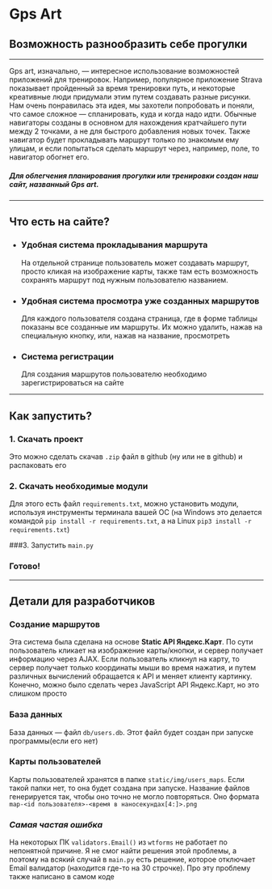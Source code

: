 # Gps Art
## Возможность разнообразить себе прогулки

---
Gps art, изначально, — интересное использование возможностей приложений для
тренировок. Например, популярное приложение Strava показывает пройденный за 
время тренировки путь, и некоторые креативные люди придумали этим путем создавать
разные рисунки. Нам очень понравилась эта идея, мы захотели попробовать и поняли,
что самое сложное — спланировать, куда и когда надо идти. Обычные навигаторы созданы
в основном для нахождения кратчайшего пути между 2 точками, а не для
быстрого добавления новых точек. Также навигатор будет прокладывать маршрут только по знакомым 
ему улицам, и если попытаться сделать маршрут через, например, поле, то 
навигатор обогнет его.
##### Для облегчения планирования прогулки или тренировки создан наш сайт, названный _Gps art_.

---

## Что есть на сайте?
 
 * ###  Удобная система прокладывания маршрута
    На отдельной странице пользователь может создавать маршрут, просто кликая на изображение
    карты, также там есть возможность сохранять маршрут под нужным пользователю названием.
 * ###  Удобная система просмотра уже созданных маршрутов
    Для каждого пользователя создана страница, где в форме таблицы показаны все созданные им
    маршруты. Их можно удалить, нажав на специальную кнопку, или, нажав на название, просмотреть
 * ### Система регистрации
    Для создания маршрутов пользователю необходимо зарегистрироваться на сайте

---

## Как запустить?

### 1. Скачать проект
Это можно сделать скачав `.zip` файл в github (ну или не в github) и распаковать его

### 2. Скачать необходимые модули
Для этого есть файл `requirements.txt`, можно установить модули, используя инструменты терминала вашей ОС
(на Windows это делается командой `pip install -r requirements.txt`, а на 
Linux `pip3 install -r requirements.txt`)

###3. Запустить `main.py`

### Готово!

---

## Детали для разработчиков

### Создание маршрутов
Эта система была сделана на основе **Static API Яндекс.Карт**. По сути пользователь кликает на
изображение карты/кнопки, и сервер получает информацию через AJAX. Если пользователь кликнул на карту,
то сервер получает только координаты мыши во время нажатия, и путем различных вычислений обращается к API
и меняет клиенту картинку. Конечно, можно было сделать через JavaScript API Яндекс.Карт, но это
слишком просто

### База данных
База данных — файл `db/users.db`. Этот файл будет создан при запуске программы(если его нет)

### Карты пользователей
Карты пользователей хранятся в папке `static/img/users_maps`. Если такой папки нет, то она
будет создана при запуске. Название файлов генерируется так, чтобы оно точно не могло повторяться.
Оно формата `map-<id пользователя>-<время в наносекундах[4:]>.png`

### _Самая частая ошибка_
На некоторых ПК `validators.Email()` из `wtforms` не работает по непонятной причине. Я не смог найти решения 
этой проблемы, а поэтому на всякий случай в `main.py` есть решение, которое отключает Email валидатор 
(находится где-то на 30 строчке). Про эту проблему также написано в самом коде

